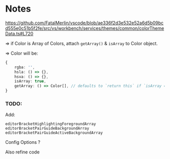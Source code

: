 # Notes
https://github.com/FatalMerlin/vscode/blob/ae336f2d3e532e52a6d5b09bcd555e0c51b5f2fe/src/vs/workbench/services/themes/common/colorThemeData.ts#L720

=> if Color is Array of Colors, attach `getArray()` & `isArray` to Color object.

=> Color will be:

```ts
{
	rgba: '',
	hsla: () => {},
	hsva: () => {},
	isArray: true,
	getArray: () => Color[], // defaults to `return this` if `isArray === false`
}
```

### TODO:

Add:

`editorBracketHighlightingForegroundArray`
`editorBracketPairGuideBackgroundArray`
`editorBracketPairGuideActiveBackgroundArray`

Config Options ?

Also refine code
